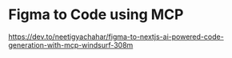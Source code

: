 # Figma to Code using MCP
https://dev.to/neetigyachahar/figma-to-nextjs-ai-powered-code-generation-with-mcp-windsurf-308m
